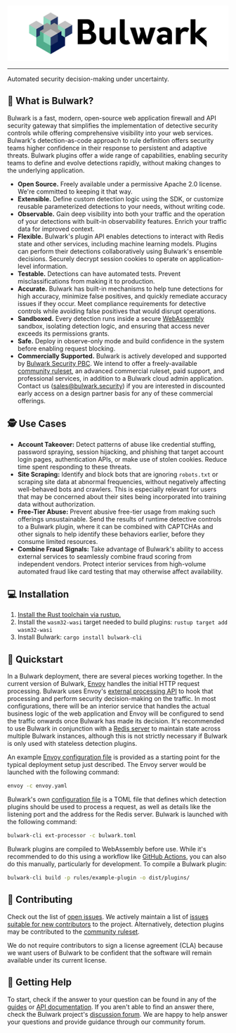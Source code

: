 [![Bulwark Logo](/docs/assets/bulwark-hero.png)](https://bulwark.security/)

---

Automated security decision-making under uncertainty.

## 🏰 What is Bulwark?

Bulwark is a fast, modern, open-source web application firewall and API security gateway that simplifies the
implementation of detective security controls while offering comprehensive visibility into your web services. Bulwark's
detection-as-code approach to rule definition offers security teams higher confidence in their response to persistent
and adaptive threats. Bulwark plugins offer a wide range of capabilities, enabling security teams to define and evolve
detections rapidly, without making changes to the underlying application.

- **Open Source.** Freely available under a permissive Apache 2.0 license. We're committed to keeping it that way.
- **Extensible.** Define custom detection logic using the SDK, or customize reusable parameterized detections to
    your needs, without writing code.
- **Observable.** Gain deep visibility into both your traffic and the operation of your detections with built-in
    observability features. Enrich your traffic data for improved context.
- **Flexible.** Bulwark's plugin API enables detections to interact with Redis state and other services, including
    machine learning models. Plugins can perform their detections collaboratively using Bulwark's ensemble decisions.
    Securely decrypt session cookies to operate on application-level information.
- **Testable.** Detections can have automated tests. Prevent misclassifications from making it to production.
- **Accurate.** Bulwark has built-in mechanisms to help tune detections for high accuracy, minimize false
    positives, and quickly remediate accuracy issues if they occur. Meet compliance requirements for detective controls
    while avoiding false positives that would disrupt operations.
- **Sandboxed.** Every detection runs inside a secure [WebAssembly](https://webassembly.org/) sandbox, isolating
    detection logic, and ensuring that access never exceeds its permissions grants.
- **Safe.** Deploy in observe-only mode and build confidence in the system before enabling request blocking.
- **Commercially Supported.** Bulwark is actively developed and supported by
    [Bulwark Security PBC](https://bulwark.security/). We intend to offer a freely-available
    [community ruleset](https://github.com/bulwark-security/bulwark-community-ruleset), an
    advanced commercial ruleset, paid support, and professional services, in addition to a Bulwark cloud admin
    application. Contact us ([sales@bulwark.security](mailto:sales@bulwark.security)) if you are interested in
    discounted early access on a design partner basis for any of these commercial offerings.

## 🕵️ Use Cases

- **Account Takeover:** Detect patterns of abuse like credential stuffing, password spraying, session hijacking,
    and phishing that target account login pages, authentication APIs, or make use of stolen cookies. Reduce time
    spent responding to these threats.
- **Site Scraping:** Identify and block bots that are ignoring `robots.txt` or scraping site data at abnormal
    frequencies, without negatively affecting well-behaved bots and crawlers. This is especially relevant for
    users that may be concerned about their sites being incorporated into training data without authorization.
- **Free-Tier Abuse:** Prevent abusive free-tier usage from making such offerings unsustainable. Send the results
    of runtime detective controls to a Bulwark plugin, where it can be combined with CAPTCHAs and other signals
    to help identify these behaviors earlier, before they consume limited resources.
- **Combine Fraud Signals:** Take advantage of Bulwark's ability to access external services to
    seamlessly combine fraud scoring from independent vendors. Protect interior services from high-volume
    automated fraud like card testing that may otherwise affect availability.

## 💻 Installation

1. [Install the Rust toolchain via rustup.](https://www.rust-lang.org/tools/install)
2. Install the `wasm32-wasi` target needed to build plugins: `rustup target add wasm32-wasi`
3. Install Bulwark: `cargo install bulwark-cli`

## 💨 Quickstart

In a Bulwark deployment, there are several pieces working together. In the current version of Bulwark,
[Envoy](https://www.envoyproxy.io/) handles the initial HTTP request processing. Bulwark uses Envoy's
[external processing API][ext-proc] to hook that processing and perform security decision-making on the traffic.
In most configurations, there will be an interior service that handles the actual business logic of the
web application and Envoy will be configured to send the traffic onwards once Bulwark has made its decision.
It's recommended to use Bulwark in conjunction with a [Redis server](https://redis.io/) to maintain state across
multiple Bulwark instances, although this is not strictly necessary if Bulwark is only used with stateless detection
plugins.

[ext-proc]: https://www.envoyproxy.io/docs/envoy/latest/api-v3/extensions/filters/http/ext_proc/v3/ext_proc.proto

An example [Envoy configuration file](/crates/ext-processor/examples/envoy.yaml) is provided as a starting point
for the typical deployment setup just described. The Envoy server would be launched with the following command:

```bash
envoy -c envoy.yaml
```

Bulwark's own [configuration file](https://docs.bulwark.security/ops/configuration) is a TOML file that defines
which detection plugins should be used to process a request, as well as details like the listening port and the address
for the Redis server. Bulwark is launched with the following command:

```bash
bulwark-cli ext-processor -c bulwark.toml
```

Bulwark plugins are compiled to WebAssembly before use. While it's recommended to do this using a workflow like
[GitHub Actions](https://docs.github.com/en/actions), you can also do this manually, particularly for development.
To compile a Bulwark plugin:

```bash
bulwark-cli build -p rules/example-plugin -o dist/plugins/
```

## 💪 Contributing

Check out the list of [open issues](https://github.com/bulwark-security/bulwark/issues). We actively maintain a
list of [issues suitable for new contributors][good-first-issue] to the project. Alternatively, detection plugins
may be contributed to the [community ruleset](https://github.com/bulwark-security/bulwark-community-ruleset).

We do not require contributors to sign a license agreement (CLA) because we want users of Bulwark to be confident
that the software will remain available under its current license.

[good-first-issue]: https://github.com/bulwark-security/bulwark/issues?q=is%3Aissue+is%3Aopen+label%3A%22good+first+issue%22

## 🛟 Getting Help

To start, check if the answer to your question can be found in any of the [guides](https://docs.bulwark.security/guides)
or [API documentation](https://docs.bulwark.security/api). If you aren't able to find an answer there, check
the Bulwark project's [discussion forum](https://github.com/bulwark-security/bulwark/discussions). We are happy to help
answer your questions and provide guidance through our community forum.

